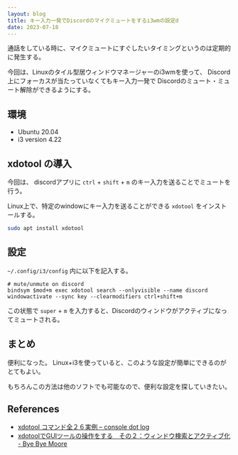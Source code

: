 ```yaml
---
layout: blog
title: キー入力一発でDiscordのマイクミュートをするi3wmの設定d
date: 2023-07-18
---
```


通話をしている時に、マイクミュートにすぐしたいタイミングというのは定期的に発生する。

今回は、Linuxのタイル型居ウィンドウマネージャーのi3wmを使って、
Discord上にフォーカスが当たっていなくてもキー入力一発で
Discordのミュート・ミュート解除ができるようにする。


## 環境

- Ubuntu 20.04
- i3 version 4.22

## xdotool の導入

今回は、 discordアプリに `ctrl` + `shift` + `m` のキー入力を送ることでミュートを行う。

Linux上で、特定のwindowにキー入力を送ることができる `xdotool` をインストールする。

```sh
sudo apt install xdotool
```

## 設定

`~/.config/i3/config` 内に以下を記入する。

```
# mute/unmute on discord
bindsym $mod+m exec xdotool search --onlyvisible --name discord windowactivate --sync key --clearmodifiers ctrl+shift+m
```

この状態で `super` + `m` を入力すると、Discordのウィンドウがアクティブになってミュートされる。

## まとめ

便利になった。
Linux+i3を使っていると、このような設定が簡単にできるのがとてもよい。

もちろんこの方法は他のソフトでも可能なので、便利な設定を探していきたい。

## References

- [xdotool コマンド全２６実例 – console dot log](https://blog.capilano-fw.com/?p=3477)
- [xdotoolでGUIツールの操作をする　その２：ウィンドウ検索とアクティブ化 \- Bye Bye Moore](https://shuzo-kino.hateblo.jp/entry/2020/06/23/235617)
